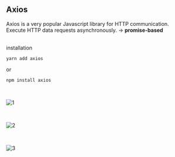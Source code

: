 ## Axios


Axios is a very popular Javascript library for HTTP communication.  
Execute HTTP data requests asynchronously. -> **promise-based**
<br>
<br>

installation
```
yarn add axios
```

or

```
npm install axios
```
<br>

![1](https://user-images.githubusercontent.com/58720791/73621315-0198ce00-4679-11ea-9ac6-c99fe6d2b119.PNG)
<br>

<br>

![2](https://user-images.githubusercontent.com/58720791/73621317-02316480-4679-11ea-9b30-d7c42874c924.PNG)
<br>

<br>

![3](https://user-images.githubusercontent.com/58720791/73621318-02316480-4679-11ea-8c15-bf2728592ec7.PNG)
<br>
